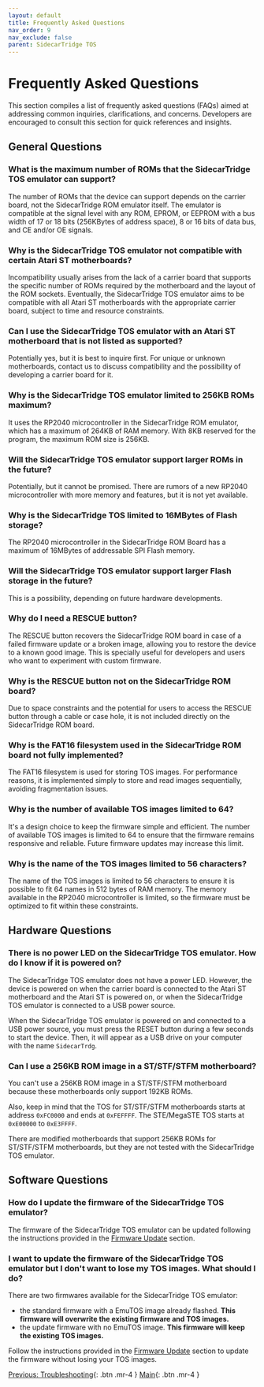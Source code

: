 ```yaml
---
layout: default
title: Frequently Asked Questions
nav_order: 9
nav_exclude: false
parent: SidecarTridge TOS
---
```


# Frequently Asked Questions

This section compiles a list of frequently asked questions (FAQs) aimed at addressing common inquiries, clarifications, and concerns. Developers are encouraged to consult this section for quick references and insights.

## General Questions

### What is the maximum number of ROMs that the SidecarTridge TOS emulator can support?

The number of ROMs that the device can support depends on the carrier board, not the SidecarTridge ROM emulator itself. The emulator is compatible at the signal level with any ROM, EPROM, or EEPROM with a bus width of 17 or 18 bits (256KBytes of address space), 8 or 16 bits of data bus, and CE and/or OE signals.

### Why is the SidecarTridge TOS emulator not compatible with certain Atari ST motherboards?

Incompatibility usually arises from the lack of a carrier board that supports the specific number of ROMs required by the motherboard and the layout of the ROM sockets. Eventually, the SidecarTridge TOS emulator aims to be compatible with all Atari ST motherboards with the appropriate carrier board, subject to time and resource constraints.

### Can I use the SidecarTridge TOS emulator with an Atari ST motherboard that is not listed as supported?

Potentially yes, but it is best to inquire first. For unique or unknown motherboards, contact us to discuss compatibility and the possibility of developing a carrier board for it.

### Why is the SidecarTridge TOS emulator limited to 256KB ROMs maximum?

It uses the RP2040 microcontroller in the SidecarTridge ROM emulator, which has a maximum of 264KB of RAM memory. With 8KB reserved for the program, the maximum ROM size is 256KB.

### Will the SidecarTridge TOS emulator support larger ROMs in the future?

Potentially, but it cannot be promised. There are rumors of a new RP2040 microcontroller with more memory and features, but it is not yet available.

### Why is the SidecarTridge TOS limited to 16MBytes of Flash storage?

The RP2040 microcontroller in the SidecarTridge ROM Board has a maximum of 16MBytes of addressable SPI Flash memory.

### Will the SidecarTridge TOS emulator support larger Flash storage in the future?

This is a possibility, depending on future hardware developments.

### Why do I need a RESCUE button?

The RESCUE button recovers the SidecarTridge ROM board in case of a failed firmware update or a broken image, allowing you to restore the device to a known good image. This is specially useful for developers and users who want to experiment with custom firmware.

### Why is the RESCUE button not on the SidecarTridge ROM board?

Due to space constraints and the potential for users to access the RESCUE button through a cable or case hole, it is not included directly on the SidecarTridge ROM board.

### Why is the FAT16 filesystem used in the SidecarTridge ROM board not fully implemented?

The FAT16 filesystem is used for storing TOS images. For performance reasons, it is implemented simply to store and read images sequentially, avoiding fragmentation issues.

### Why is the number of available TOS images limited to 64?

It's a design choice to keep the firmware simple and efficient. The number of available TOS images is limited to 64 to ensure that the firmware remains responsive and reliable. Future firmware updates may increase this limit.

### Why is the name of the TOS images limited to 56 characters?

The name of the TOS images is limited to 56 characters to ensure it is possible to fit 64 names in 512 bytes of RAM memory. The memory available in the RP2040 microcontroller is limited, so the firmware must be optimized to fit within these constraints.

## Hardware Questions

### There is no power LED on the SidecarTridge TOS emulator. How do I know if it is powered on?

The SidecarTridge TOS emulator does not have a power LED. However, the device is powered on when the carrier board is connected to the Atari ST motherboard and the Atari ST is powered on, or when the SidecarTridge TOS emulator is connected to a USB power source.

When the SidecarTridge TOS emulator is powered on and connected to a USB power source, you must press the RESET button during a few seconds to start the device. Then, it will appear as a USB drive on your computer with the name `SidecarTrdg`.

### Can I use a 256KB ROM image in a ST/STF/STFM motherboard?

You can't use a 256KB ROM image in a ST/STF/STFM motherboard because these motherboards only support 192KB ROMs. 

Also, keep in mind that the TOS for ST/STF/STFM motherboards starts at address `0xFC0000` and ends at `0xFEFFFF`. The STE/MegaSTE TOS starts at `0xE00000` to `0xE3FFFF`.

There are modified motherboards that support 256KB ROMs for ST/STF/STFM motherboards, but they are not tested with the SidecarTridge TOS emulator. 

## Software Questions

### How do I update the firmware of the SidecarTridge TOS emulator?

The firmware of the SidecarTridge TOS emulator can be updated following the instructions provided in the [Firmware Update](/sidecartridge-tos/getting-started/#firmware-installation) section.

### I want to update the firmware of the SidecarTridge TOS emulator but I don't want to lose my TOS images. What should I do?

There are two firmwares available for the SidecarTridge TOS emulator: 
- the standard firmware with a EmuTOS image already flashed. **This firmware will overwrite the existing firmware and TOS images.**
- the update firmware with no EmuTOS image. **This firmware will keep the existing TOS images.**

Follow the instructions provided in the [Firmware Update](/sidecartridge-tos/getting-started/#firmware-installation) section to update the firmware without losing your TOS images.



[Previous: Troubleshooting](/sidecartridge-tos/troubleshooting/){: .btn .mr-4 }
[Main](/sidecartridge-tos/){: .btn .mr-4 }
